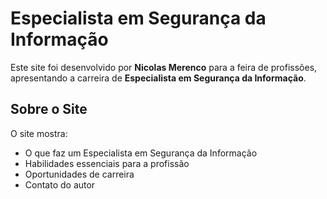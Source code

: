 # Especialista em Segurança da Informação

Este site foi desenvolvido por **Nicolas Merenco** para a feira de profissões, apresentando a carreira de **Especialista em Segurança da Informação**.

## Sobre o Site

O site mostra:
- O que faz um Especialista em Segurança da Informação
- Habilidades essenciais para a profissão
- Oportunidades de carreira
- Contato do autor
